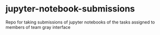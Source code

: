 # jupyter-notebook-submissions
Repo for taking submissions of jupyter notebooks of the tasks assigned to members of team gray interface
